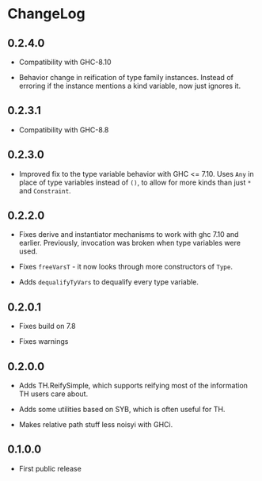 # ChangeLog

## 0.2.4.0

* Compatibility with GHC-8.10

* Behavior change in reification of type family instances. Instead of
  erroring if the instance mentions a kind variable, now just ignores
  it.

## 0.2.3.1

* Compatibility with GHC-8.8

## 0.2.3.0

* Improved fix to the type variable behavior with GHC <= 7.10.  Uses
  `Any` in place of type variables instead of `()`, to allow for more
  kinds than just `*` and `Constraint`.

## 0.2.2.0

* Fixes derive and instantiator mechanisms to work with ghc 7.10 and
  earlier.  Previously, invocation was broken when type variables were
  used.

* Fixes `freeVarsT` - it now looks through more constructors of `Type`.

* Adds `dequalifyTyVars` to dequalify every type variable.

## 0.2.0.1

* Fixes build on 7.8

* Fixes warnings

## 0.2.0.0

* Adds TH.ReifySimple, which supports reifying most of the information TH users
  care about.

* Adds some utilities based on SYB, which is often useful for TH.

* Makes relative path stuff less noisyi with GHCi.

## 0.1.0.0

* First public release
